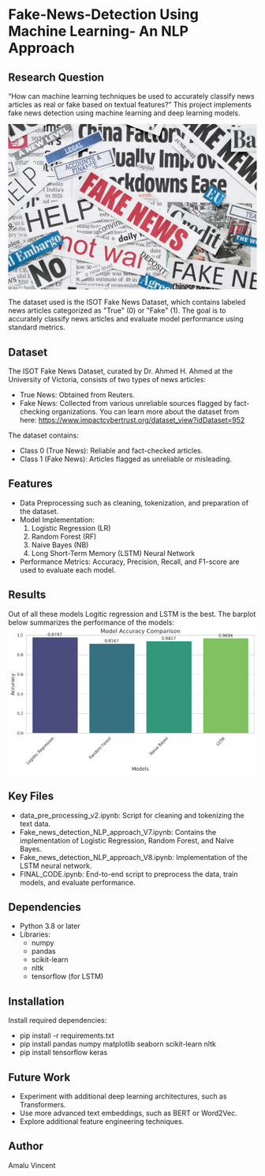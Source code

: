 # Fake-News-Detection Using Machine Learning- An NLP Approach
## Research Question
“How can machine learning techniques be used to accurately classify news articles as real or fake based on textual features?”
This project implements fake news detection using machine learning and deep learning models. 

![image alt](https://github.com/amaluvincent/Fake-News-Detection/blob/main/intro%20image.jpg?raw=true)

The dataset used is the ISOT Fake News Dataset, which contains labeled news articles categorized as "True" (0) or "Fake" (1). The goal is to accurately classify news articles and evaluate model performance using standard metrics.
## Dataset
The ISOT Fake News Dataset, curated by Dr. Ahmed H. Ahmed at the University of Victoria, consists of two types of news articles:

* True News: Obtained from Reuters.
* Fake News: Collected from various unreliable sources flagged by fact-checking organizations.
You can learn more about the dataset from here: https://www.impactcybertrust.org/dataset_view?idDataset=952 

The dataset contains:

* Class 0 (True News): Reliable and fact-checked articles.
* Class 1 (Fake News): Articles flagged as unreliable or misleading.
## Features
* Data Preprocessing such as cleaning, tokenization, and preparation of the dataset.
* Model Implementation:
  1. Logistic Regression (LR)
  2. Random Forest (RF)
  3. Naive Bayes (NB)
  4. Long Short-Term Memory (LSTM) Neural Network
* Performance Metrics: Accuracy, Precision, Recall, and F1-score are used to evaluate each model.
## Results
Out of all these models Logitic regression and LSTM is the best. 
The barplot below summarizes the performance of the models:
![image alt](https://github.com/amaluvincent/Fake-News-Detection/blob/main/result%20comparison.png?raw=true)
## Key Files
* data_pre_processing_v2.ipynb: Script for cleaning and tokenizing the text data.
* Fake_news_detection_NLP_approach_V7.ipynb: Contains the implementation of Logistic Regression, Random Forest, and Naive Bayes.
* Fake_news_detection_NLP_approach_V8.ipynb: Implementation of the LSTM neural network.
* FINAL_CODE.ipynb: End-to-end script to preprocess the data, train models, and evaluate performance.
## Dependencies
* Python 3.8 or later
* Libraries:
     * numpy
     * pandas
     * scikit-learn
     * nltk
     * tensorflow (for LSTM)
## Installation
Install required dependencies:
* pip install -r requirements.txt
* pip install pandas numpy matplotlib seaborn scikit-learn nltk
* pip install tensorflow keras

## Future Work
* Experiment with additional deep learning architectures, such as Transformers.
* Use more advanced text embeddings, such as BERT or Word2Vec.
* Explore additional feature engineering techniques.
## Author
Amalu Vincent



